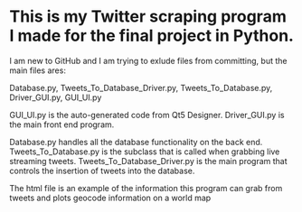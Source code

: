 # This is my Twitter scraping program I made for the final project in Python.

I am new to GitHub and I am trying to exlude files from committing, but the main files ares:

Database.py,
Tweets_To_Database_Driver.py,
Tweets_To_Database.py,
Driver_GUI.py, 
GUI_UI.py

GUI_UI.py is the auto-generated code from Qt5 Designer.
Driver_GUI.py is the main front end program.

Database.py handles all the database functionality on the back end.
Tweets_To_Database.py is the subclass that is called when grabbing live streaming tweets.
Tweets_To_Database_Driver.py is the main program that controls the insertion of tweets into the database.

The html file is an example of the information this program can grab from tweets and plots geocode information on a world map
